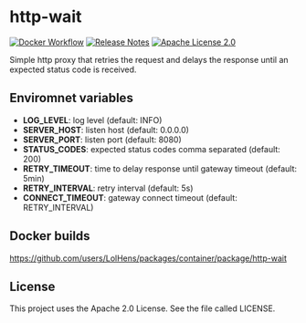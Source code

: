 # http-wait
[![Docker Workflow](https://github.com/LolHens/http-wait/workflows/Docker/badge.svg)](https://github.com/LolHens/http-wait/actions?query=workflow%3ADocker)
[![Release Notes](https://img.shields.io/github/release/LolHens/http-wait.svg?maxAge=3600)](https://github.com/LolHens/http-wait/releases/latest)
[![Apache License 2.0](https://img.shields.io/github/license/LolHens/http-wait.svg?maxAge=3600)](https://www.apache.org/licenses/LICENSE-2.0)

Simple http proxy that retries the request and delays the response until an expected status code is received.

## Enviromnet variables
- **LOG_LEVEL**: log level (default: INFO)
- **SERVER_HOST**: listen host (default: 0.0.0.0)
- **SERVER_PORT**: listen port (default: 8080)
- **STATUS_CODES**: expected status codes comma separated (default: 200)
- **RETRY_TIMEOUT**: time to delay response until gateway timeout (default: 5min)
- **RETRY_INTERVAL**: retry interval (default: 5s)
- **CONNECT_TIMEOUT**: gateway connect timeout (default: RETRY_INTERVAL)

## Docker builds
https://github.com/users/LolHens/packages/container/package/http-wait

## License
This project uses the Apache 2.0 License. See the file called LICENSE.
